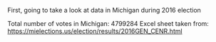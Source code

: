 First, going to take a look at data in Michigan during 2016 election

Total number of votes in Michigan: 4799284
Excel sheet taken from: https://mielections.us/election/results/2016GEN_CENR.html
